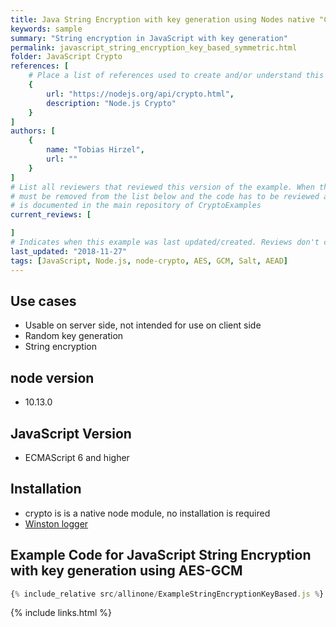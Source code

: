 ```yaml
---
title: Java String Encryption with key generation using Nodes native "Crypto" Library
keywords: sample
summary: "String encryption in JavaScript with key generation"
permalink: javascript_string_encryption_key_based_symmetric.html
folder: JavaScript Crypto
references: [
    # Place a list of references used to create and/or understand this example.
    {
        url: "https://nodejs.org/api/crypto.html",
        description: "Node.js Crypto"
    }
]
authors: [
    {
        name: "Tobias Hirzel",
        url: ""
    }
]
# List all reviewers that reviewed this version of the example. When the example is updated all old reviews
# must be removed from the list below and the code has to be reviewed again. The complete review process
# is documented in the main repository of CryptoExamples
current_reviews: [

]
# Indicates when this example was last updated/created. Reviews don't change this.
last_updated: "2018-11-27"
tags: [JavaScript, Node.js, node-crypto, AES, GCM, Salt, AEAD] 
---
```


## Use cases

- Usable on server side, not intended for use on client side
- Random key generation
- String encryption

## node version

- 10.13.0

## JavaScript Version

- ECMAScript 6 and higher

## Installation

- crypto is is a native node module, no installation is required
- [Winston logger](https://github.com/winstonjs/winston)

## Example Code for JavaScript String Encryption with key generation using AES-GCM

```js
{% include_relative src/allinone/ExampleStringEncryptionKeyBased.js %}
```

{% include links.html %}
